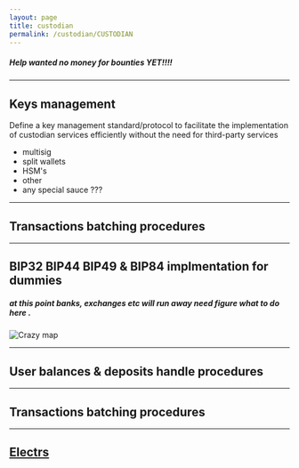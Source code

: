```yaml
---
layout: page
title: custodian 
permalink: /custodian/CUSTODIAN
---
```

##### Help wanted no money for bounties YET!!!!


***
## Keys management

Define a key management standard/protocol to facilitate the implementation of custodian services efficiently without the need for third-party services

- multisig 
- split wallets
- HSM's
- other
- any special sauce ??? 


***
## Transactions batching procedures

***
## BIP32 BIP44 BIP49 & BIP84 implmentation for dummies 

##### at this point banks, exchanges etc will run away need figure what to do here .

 <img class="" alt="Crazy map" src="{{ site.url }}/images/crazy_map.jpg" />

***
## User balances & deposits handle procedures 

***
## Transactions batching procedures

***
## [Electrs](https://github.com/Blockstream/electrs)

